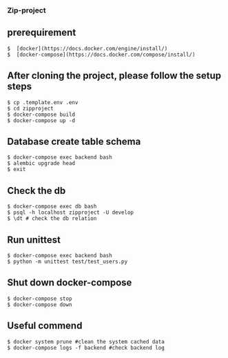 ### Zip-project
## prerequirement
    $  [docker](https://docs.docker.com/engine/install/) 
    $  [docker-compose](https://docs.docker.com/compose/install/)
## After cloning the project, please follow the setup steps
    $ cp .template.env .env
    $ cd zipproject
    $ docker-compose build
    $ docker-compose up -d

## Database create table schema
    $ docker-compose exec backend bash
    $ alembic upgrade head
    $ exit

## Check the db
    $ docker-compose exec db bash
    $ psql -h localhost zipproject -U develop
    $ \dt # check the db relation

## Run unittest
    $ docker-compose exec backend bash
    $ python -m unittest test/test_users.py

## Shut down docker-compose
    $ docker-compose stop
    $ docker-compose down

## Useful commend
    $ docker system prune #clean the system cached data
    $ docker-compose logs -f backend #check backend log
